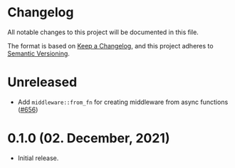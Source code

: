 # Changelog

All notable changes to this project will be documented in this file.

The format is based on [Keep a Changelog](https://keepachangelog.com/en/1.0.0/),
and this project adheres to [Semantic Versioning](https://semver.org/spec/v2.0.0.html).

# Unreleased

- Add `middleware::from_fn` for creating middleware from async functions ([#656])

[#656]: https://github.com/tokio-rs/axum/pull/656

# 0.1.0 (02. December, 2021)

- Initial release.
